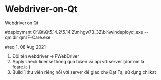 # Webdriver-on-Qt
Webdriver on Qt


#deployment
C:\Qt\Qt5.14.2\5.14.2\mingw73_32\bin\windeployqt.exe --qmldir qml F-Care.exe


#req 1, 08 Aug 2021
1. Đổi tên webdriver -> FWebDriver
2. Apply check license thông qua token và api với server  (domain là fcare.io )
3. Build 1 thư viên riêng nối với server để giao cho Đạt Tạ, sử dụng chilkat


